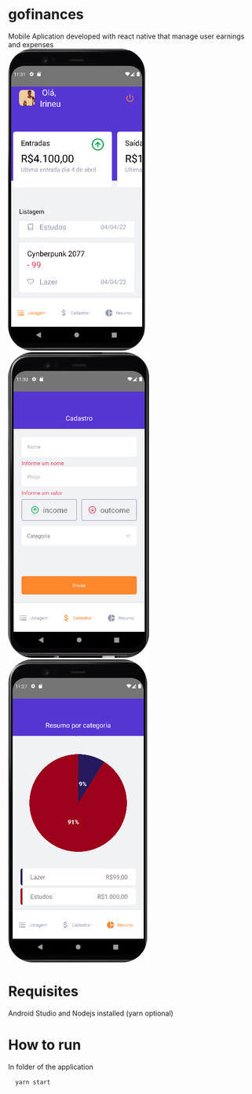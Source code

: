 # gofinances
Mobile Aplication developed with react native that manage user earnings and expenses <br>
![Alt text](https://github.com/vinigam/gofinances/blob/main/img/01.png)
![Alt text](https://github.com/vinigam/gofinances/blob/main/img/02.png)
![Alt text](https://github.com/vinigam/gofinances/blob/main/img/03.png)

# Requisites

Android Studio and Nodejs installed (yarn optional)

# How to run

In folder of the application 
``` Nodejs 
  yarn start
```
